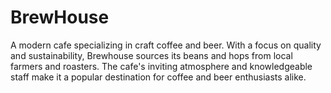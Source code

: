 # BrewHouse

A modern cafe specializing in craft coffee and beer. With a focus on quality and sustainability, Brewhouse sources its beans and hops from local farmers and roasters. The cafe's inviting atmosphere and knowledgeable staff make it a popular destination for coffee and beer enthusiasts alike.
